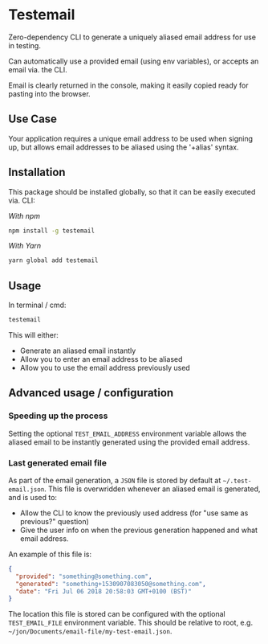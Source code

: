 # Testemail

Zero-dependency CLI to generate a uniquely aliased email address for use in testing.

Can automatically use a provided email (using env variables), or accepts an email via. the CLI.

Email is clearly returned in the console, making it easily copied ready for pasting into the browser.

## Use Case

Your application requires a unique email address to be used when signing up, but allows email addresses to be aliased using the '+alias' syntax.

## Installation

This package should be installed globally, so that it can be easily executed via. CLI:

_With npm_

```bash
npm install -g testemail
```

_With Yarn_

```bash
yarn global add testemail
```

## Usage

In terminal / cmd:

```bash
testemail
```

This will either:

- Generate an aliased email instantly
- Allow you to enter an email address to be aliased
- Allow you to use the email address previously used

## Advanced usage / configuration

### Speeding up the process

Setting the optional `TEST_EMAIL_ADDRESS` environment variable allows the aliased email to be instantly generated using the provided email address.

### Last generated email file

As part of the email generation, a `JSON` file is stored by default at `~/.test-email.json`. This file is overwridden whenever an aliased email is generated, and is used to:

- Allow the CLI to know the previously used address (for "use same as previous?" question)
- Give the user info on when the previous generation happened and what email address.

An example of this file is:

```json
{
  "provided": "something@something.com",
  "generated": "something+1530907083050@something.com",
  "date": "Fri Jul 06 2018 20:58:03 GMT+0100 (BST)"
}
```

The location this file is stored can be configured with the optional `TEST_EMAIL_FILE` environment variable. This should be relative to root, e.g. `~/jon/Documents/email-file/my-test-email.json`.
